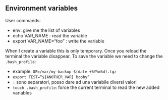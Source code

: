 ## Environment variables

User commands:

- env: give me the list of variables
- echo VAR_NAME : read the variable
- export VAR_NAME=“foo” : write the variable

When I create a variable this is only temporary. Once you reload the terminal the variable disappear.
To save the variable we need to change the `.bash_profile`:

- example: `OF=/var/my-backup-$(date +%Y%m%d).tgz`
- `export TEST=“${ANOTHER_VAR} booby”`
- `:` sono separatori, posso dare ad una variabile diversi valori
- `touch .bash_profile`: force the current terminal to read the new added variables
